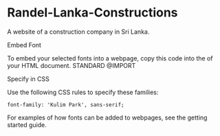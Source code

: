 # Randel-Lanka-Constructions
A website of a construction company in Sri Lanka.


Embed Font

To embed your selected fonts into a webpage, copy this code into the <head> of your HTML document.
STANDARD @IMPORT
  
<link href="https://fonts.googleapis.com/css?family=Kulim+Park&display=swap" rel="stylesheet">

Specify in CSS

Use the following CSS rules to specify these families:

    font-family: 'Kulim Park', sans-serif;

For examples of how fonts can be added to webpages, see the getting started guide.
